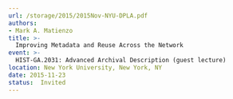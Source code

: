 ```yaml
---
url: /storage/2015/2015Nov-NYU-DPLA.pdf
authors:
- Mark A. Matienzo
title: >-
  Improving Metadata and Reuse Across the Network
event: >-
  HIST-GA.2031: Advanced Archival Description (guest lecture)
location: New York University, New York, NY
date: 2015-11-23
status:  Invited
---
```

